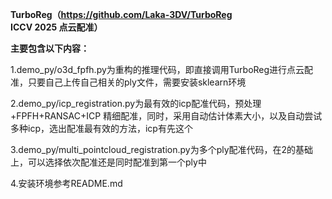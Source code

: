 **TurboReg（https://github.com/Laka-3DV/TurboReg ICCV 2025 点云配准）**    

**主要包含以下内容：**  

1.demo_py/o3d_fpfh.py为重构的推理代码，即直接调用TurboReg进行点云配准，只要自己上传自己相关的ply文件，需要安装sklearn环境  

2.demo_py/icp_registration.py为最有效的icp配准代码，预处理+FPFH+RANSAC+ICP 精细配准，同时，采用自动估计体素大小，以及自动尝试多种icp，选出配准最有效的方法，icp有先这个  

3.demo_py/multi_pointcloud_registration.py为多个ply配准代码，在2的基础上，可以选择依次配准还是同时配准到第一个ply中  

4.安装环境参考README.md  

